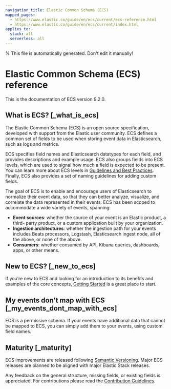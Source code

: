 ```yaml
---
navigation_title: Elastic Common Schema (ECS)
mapped_pages:
  - https://www.elastic.co/guide/en/ecs/current/ecs-reference.html
  - https://www.elastic.co/guide/en/ecs/current/index.html
applies_to:
  stack: all
  serverless: all
---
```

% This file is automatically generated. Don't edit it manually!

# Elastic Common Schema (ECS) reference

This is the documentation of ECS version 9.2.0.


## What is ECS? [_what_is_ecs]

The Elastic Common Schema (ECS) is an open source specification, developed with support from the Elastic user community. ECS defines a common set of fields to be used when storing event data in Elasticsearch, such as logs and metrics.

ECS specifies field names and Elasticsearch datatypes for each field, and provides descriptions and example usage. ECS also groups fields into ECS levels, which are used to signal how much a field is expected to be present. You can learn more about ECS levels in [Guidelines and Best Practices](/reference/ecs-guidelines.md). Finally, ECS also provides a set of naming guidelines for adding custom fields.

The goal of ECS is to enable and encourage users of Elasticsearch to normalize their event data, so that they can better analyze, visualize, and correlate the data represented in their events. ECS has been scoped to accommodate a wide variety of events, spanning:

* **Event sources**: whether the source of your event is an Elastic product, a third- party product, or a custom application built by your organization.
* **Ingestion architectures**: whether the ingestion path for your events includes Beats processors, Logstash, Elasticsearch ingest node, all of the above, or none of the above.
* **Consumers**: whether consumed by API, Kibana queries, dashboards, apps, or other means.


## New to ECS? [_new_to_ecs]

If you’re new to ECS and looking for an introduction to its benefits and examples of the core concepts, [Getting Started](/reference/ecs-getting-started.md) is a great place to start.


## My events don’t map with ECS [_my_events_dont_map_with_ecs]

ECS is a permissive schema. If your events have additional data that cannot be mapped to ECS, you can simply add them to your events, using custom field names.


## Maturity [_maturity]

ECS improvements are released following [Semantic Versioning](https://semver.org/). Major ECS releases are planned to be aligned with major Elastic Stack releases.

Any feedback on the general structure, missing fields, or existing fields is appreciated. For contributions please read the [Contribution Guidelines](https://github.com/elastic/ecs/blob/master/CONTRIBUTING.md).

